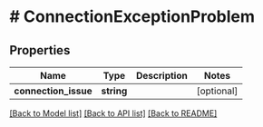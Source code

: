 # # ConnectionExceptionProblem

## Properties

Name | Type | Description | Notes
------------ | ------------- | ------------- | -------------
**connection_issue** | **string** |  | [optional]

[[Back to Model list]](../../README.md#models) [[Back to API list]](../../README.md#endpoints) [[Back to README]](../../README.md)
